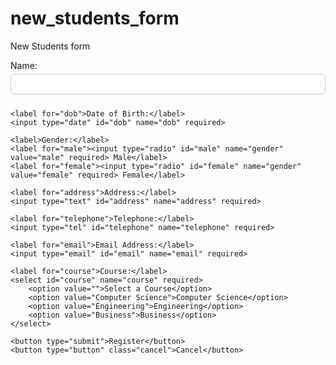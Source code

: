 # new_students_form
New Students form
<!DOCTYPE html>
<html lang="en">
<head>
    <meta charset="UTF-8">
    <meta name="viewport" content="width=device-width, initial-scale=1.0">
    <title>Student Registration Form</title>
    <style>
        label {
            display: block;
            margin-bottom: 5px;
        }
        input[type="text"],
        input[type="date"],
        select,
        input[type="tel"],
        input[type="email"] {
            width: 100%;
            padding: 8px;
            margin-bottom: 10px;
            border-radius: 5px;
            border: 1px solid #ccc;
            box-sizing: border-box;
        }
        input[type="radio"] {
            margin-bottom: 10px;
        }
        button {
            padding: 10px 20px;
            background-color: #007bff;
            color: #fff;
            border: none;
            border-radius: 5px;
            cursor: pointer;
        }
        button.cancel {
            background-color: #dc3545;
        }
    </style>
</head>
<body>

<form action="submit-registration.php" method="post">
    <label for="name">Name:</label>
    <input type="text" id="name" name="name" required>

    <label for="dob">Date of Birth:</label>
    <input type="date" id="dob" name="dob" required>

    <label>Gender:</label>
    <label for="male"><input type="radio" id="male" name="gender" value="male" required> Male</label>
    <label for="female"><input type="radio" id="female" name="gender" value="female" required> Female</label>

    <label for="address">Address:</label>
    <input type="text" id="address" name="address" required>

    <label for="telephone">Telephone:</label>
    <input type="tel" id="telephone" name="telephone" required>

    <label for="email">Email Address:</label>
    <input type="email" id="email" name="email" required>

    <label for="course">Course:</label>
    <select id="course" name="course" required>
        <option value="">Select a Course</option>
        <option value="Computer Science">Computer Science</option>
        <option value="Engineering">Engineering</option>
        <option value="Business">Business</option>
    </select>

    <button type="submit">Register</button>
    <button type="button" class="cancel">Cancel</button>
</form>

</body>
</html>
